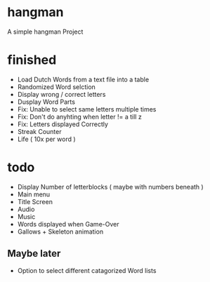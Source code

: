 # hangman

A simple hangman Project

# finished
- Load Dutch Words from a text file into a table
- Randomized Word selction
- Display wrong / correct letters
- Dusplay Word Parts
- Fix: Unable to select same letters multiple times
- Fix: Don't do anyhting when letter != a till z
- Fix: Letters displayed Correctly
- Streak Counter
- Life ( 10x per word )

# todo

- Display Number of letterblocks ( maybe with numbers beneath )
- Main menu
- Title Screen
- Audio
- Music
- Words displayed when Game-Over
- Gallows + Skeleton animation



## Maybe later
- Option to select different catagorized Word lists

